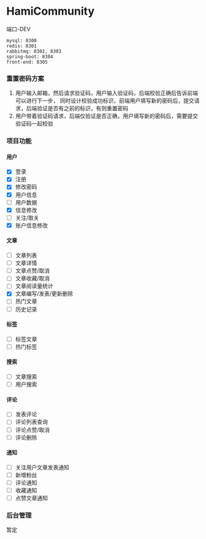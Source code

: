 # HamiCommunity
端口-DEV
```text
mysql: 8300
redis: 8301
rabbitmq: 8302, 8303
spring-boot: 8304
front-end: 8305
```

### 重置密码方案
1. 用户输入邮箱，然后请求验证码，用户输入验证码，后端校验正确后告诉前端可以进行下一步，
    同时设计校验成功标识，前端用户填写新的密码后，提交请求，后端验证是否有之前的标识，有则重置密码
2. 用户带着验证码请求，后端仅验证是否正确，用户填写新的密码后，需要提交验证码一起校验

### 项目功能

#### 用户

- [x] 登录
- [x] 注册
- [x] 修改密码
- [x] 用户信息
- [ ] 用户数据
- [x] 信息修改
- [ ] 关注/取关
- [x] 账户信息修改

#### 文章

- [ ] 文章列表
- [ ] 文章详情
- [ ] 文章点赞/取消
- [ ] 文章收藏/取消
- [ ] 文章阅读量统计
- [x] 文章编写/发表/更新删除
- [ ] 热门文章
- [ ] 历史记录

#### 标签

- [ ] 标签文章
- [ ] 热门标签

#### 搜索

- [ ] 文章搜索
- [ ] 用户搜索

#### 评论 

- [ ] 发表评论
- [ ] 评论列表查询
- [ ] 评论点赞/取消
- [ ] 评论删除

#### 通知

- [ ] 关注用户文章发表通知
- [ ] 新增粉丝
- [ ] 评论通知
- [ ] 收藏通知
- [ ] 点赞文章通知

### 后台管理

暂定